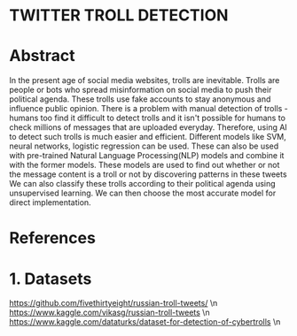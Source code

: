 # TWITTER TROLL DETECTION

# Abstract
In the present age of social media websites, trolls are inevitable. Trolls are people or bots who spread misinformation on social media
to push their political agenda. These trolls use fake accounts to stay anonymous and influence public opinion. 
There is a problem with manual detection of trolls - humans too find it difficult to detect trolls and it isn't possible for humans to 
check millions of messages that are uploaded everyday. Therefore, using AI to detect such trolls is much easier and efficient.
Different models like SVM, neural networks, logistic regression can be used. These can also be used with pre-trained Natural Language Processing(NLP) models
and combine it with the former models. These models are used to find out whether or not the message content is a troll or not by discovering patterns in these tweets
We can also classify these trolls according to their political agenda using unsupervised learning. We can then choose the most accurate model for direct implementation.

# References
# 1. Datasets
https://github.com/fivethirtyeight/russian-troll-tweets/    \n
https://www.kaggle.com/vikasg/russian-troll-tweets         \n
https://www.kaggle.com/dataturks/dataset-for-detection-of-cybertrolls      \n
